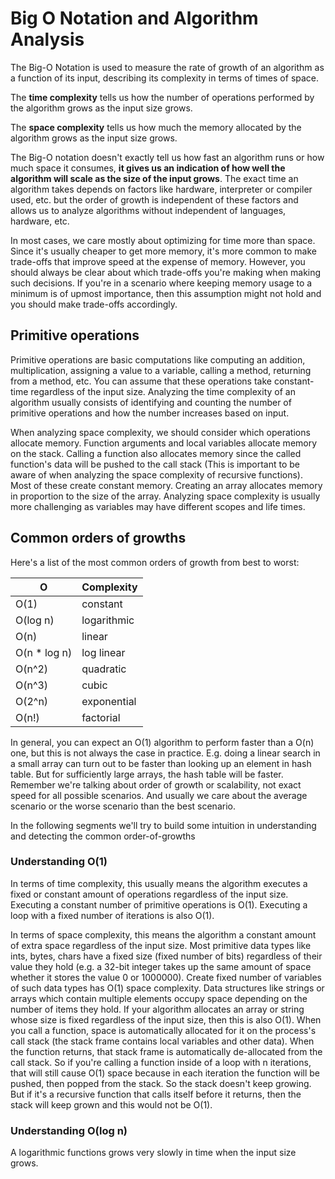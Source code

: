 # Big O Notation and Algorithm Analysis

The Big-O Notation is used to measure the rate of growth of an algorithm as a function of its input, describing its complexity in terms of times of space.

The **time complexity** tells us how the number of operations performed by the algorithm grows as the input size grows.

The **space complexity** tells us how much the memory allocated by the algorithm grows as the input size grows.

The Big-O notation doesn't exactly tell us how fast an algorithm runs or how much space it consumes, **it gives us an indication of how well the algorithm will scale as the size of the input grows**. The exact time an algorithm takes depends on factors like hardware, interpreter or compiler used, etc. but the order of growth is independent of these factors and allows us to analyze algorithms without independent of languages, hardware, etc.

In most cases, we care mostly about optimizing for time more than space. Since it's usually cheaper to get more memory, it's more common to make trade-offs that improve speed at the expense of memory. However, you should always be clear about which trade-offs you're making when making such decisions. If you're in a scenario where keeping memory usage to a minimum is of upmost importance, then this assumption might not hold and you should make trade-offs accordingly.

## Primitive operations
Primitive operations are basic computations like computing an addition, multiplication, assigning a value to a variable, calling a method, returning from a method, etc. You can assume that these operations take constant-time regardless of the input size.
Analyzing the time complexity of an algorithm usually consists of identifying and counting the number of primitive operations and how the number increases based on input.

When analyzing space complexity, we should consider which operations allocate memory. Function arguments and local variables allocate memory on the stack. Calling a function also allocates memory since the called function's data will be pushed to the call stack (This is important to be aware of when analyzing the space complexity of recursive functions). Most of these create constant memory. Creating an array allocates memory in proportion to the size of the array. Analyzing space complexity is usually more challenging as variables may have different scopes and life times.

## Common orders of growths
Here's a list of the most common orders of growth from best to worst:

O    | Complexity
-----|-----------
O(1) | constant
O(log n) | logarithmic
O(n)  | linear
O(n * log n) | log linear
O(n^2)  | quadratic
O(n^3)  | cubic
O(2^n)  | exponential
O(n!)   | factorial


In general, you can expect an O(1) algorithm to perform faster than a O(n) one, but
this is not always the case in practice. E.g. doing a linear search in a small
array can turn out to be faster than looking up an element in hash table. But for
sufficiently large arrays, the hash table will be faster. Remember we're talking
about order of growth or scalability, not exact speed for all possible scenarios. And usually we care about the average scenario or the worse scenario than the best scenario.

In the following segments we'll try to build some intuition in understanding and detecting the common order-of-growths

### Understanding O(1)

In terms of time complexity, this usually means the algorithm executes a fixed or constant amount of operations regardless of the input size. Executing a constant number of primitive operations is O(1). Executing a loop with a fixed number of iterations is also O(1).

In terms of space complexity, this means the algorithm a constant amount of extra space regardless of the input size. Most primitive data types like ints, bytes, chars have a fixed size (fixed number of bits) regardless of their value they hold (e.g. a 32-bit integer takes up the same amount of space whether it stores the value 0 or 1000000). Create fixed number of variables of such data types has O(1) space complexity. Data structures like strings or arrays which contain multiple elements occupy space depending on the number of items they hold. If your algorithm allocates an array or string whose size is fixed regardless of the input size, then this is also O(1). When you call a function, space is automatically allocated for it on the process's call stack (the stack frame contains local variables and other data). When the function returns, that stack frame is automatically de-allocated from the call stack. So if you're calling a function inside of a loop with n iterations, that will still cause O(1) space because in each iteration the function will be pushed, then popped from the stack. So the stack doesn't keep growing. But if it's a recursive function that calls itself before it returns, then the stack will keep grown and this would not be O(1).

### Understanding O(log n)

A logarithmic functions grows very slowly in time when the input size grows.

